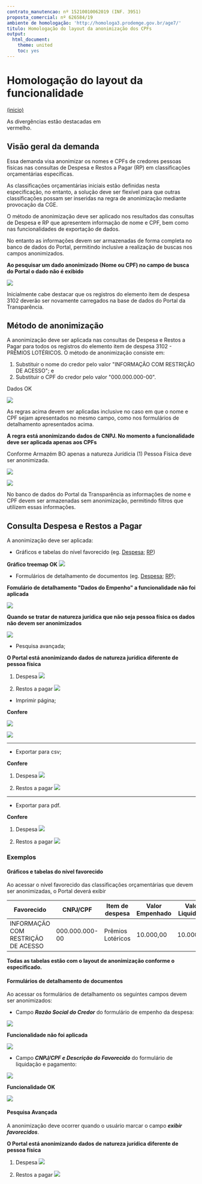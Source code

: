 ```yaml
---
contrato_manutencao: nº 15210010062019 (INF. 3951)
proposta_comercial: nº 626584/19
ambiente de homologação: 'http://homologa3.prodemge.gov.br/age7/'
titulo: Homologação do layout da anonimização dos CPFs
output:
  html_document:
    theme: united
    toc: yes
---
```


# Homologação do layout da funcionalidade
<a href="#top">(inicio)</a>

<div class="alert alert-info">
As divergências estão destacadas em <div class="alert alert-danger"> vermelho.
 </div>
 </div>

## Visão geral da demanda

Essa demanda visa anonimizar os nomes e CPFs de credores pessoas físicas nas consultas de Despesa e Restos a Pagar (RP) em classificações orçamentárias específicas.

As classificações orçamentárias iniciais estão definidas nesta especificação, no entanto, a solução deve ser flexível para que outras classificações possam ser inseridas na regra de anonimização mediante provocação da CGE.

O método de anonimização deve ser aplicado nos resultados das consultas de Despesa e RP que apresentem informação de nome e CPF, bem como nas funcionalidades de exportação de dados.

No entanto as informações devem ser armazenadas de forma completa no banco de dados do Portal, permitindo inclusive a realização de buscas nos campos anonimizados.
<div class="alert alert-danger">

__Ao pesquisar um dado anonimizado (Nome ou CPF) no campo de busca do Portal o dado não é exibido__

![](static/layout-busca-despesa.png)
  </div>
Inicialmente cabe destacar que os registros do elemento item de despesa 3102 deverão ser novamente carregados na base de dados do Portal da Transparência.

## Método de anonimização

A anonimização deve ser aplicada nas consultas de Despesa e Restos a Pagar para todos os registros do elemento item de despesa 3102 - PRÊMIOS LOTÉRICOS. O método de anonimização consiste em:

1. Substituir o nome do credor pelo valor "INFORMAÇÃO COM RESTRIÇÃO DE ACESSO"; e
2. Substituir o CPF do credor pelo valor "000.000.000-00".

<div class="alert alert-success">
Dados OK

![](static/layout-anonimizacao-portal.png)

  </div>

As regras acima devem ser aplicadas inclusive no caso em que o nome e CPF sejam apresentados no mesmo campo, como nos formulários de detalhamento apresentados acima.
<div class="alert alert-danger">

__A regra está anonimizando dados de CNPJ. No momento a funcionalidade deve ser aplicada apenas aos CPFs__

Conforme Armazém BO apenas a natureza Jurídicia (1) Pessoa Física deve ser anonimizada.


![](static/layout-natureza-juridica-credor.png)

![](static/layout-natureza-juridica-credor-portal.png)

  </div>

No banco de dados do Portal da Transparência as informações de nome e CPF devem ser armazenadas sem anonimização, permitindo filtros que utilizem essas informações.

## Consulta Despesa e Restos a Pagar

A anonimização deve ser aplicada:

* Gráficos e tabelas do nível favorecido (eg. [Despesa](http://www.transparencia.mg.gov.br/despesa-estado/despesa/despesa-orgaos/2019/01-01-2019/31-12-2019/3873/1874/510/20/39); [RP](http://www.transparencia.mg.gov.br/despesa-estado/restos-a-pagar/restospagar-orgaos/2018/3718/510/39/20/2704/130/59))

<div class="alert alert-success">

__Gráfico treemap OK__
![](static/layout-grafico-despesa.png)
  </div>

* Formulários de detalhamento de documentos (eg. [Despesa](http://www.transparencia.mg.gov.br/despesa-estado/despesa/despesa-orgaos/2019/01-01-2019/31-12-2019/3873/1874/510/20/39/897363/2704/empenhado/412/12420866/0/0); [RP](http://www.transparencia.mg.gov.br/despesa-estado/restos-a-pagar/restospagar-orgaos/2018/3718/510/39/20/2704/130/59/3774671));

<div class="alert alert-danger">

__Fomulário de detalhamento "Dados do Empenho" a funcionalidade não foi aplicada__

![](static/layout-formulario-detalha-despesa.png)

__Quando se tratar de natureza jurídica que não seja pessoa física os dados não devem ser anonimizados__

![](static/layout-formulario-detalha-despesa2.png)
  </div>


* Pesquisa avançada;

<div class="alert alert-danger">


__O Portal está anonimizando dados de natureza jurídica diferente de pessoa física__
1. Despesa
![](static/layout-pesquisa-avancada-despesa.png)

2. Restos a pagar
![](static/layout-pesquisa-avancada-restos-a-pagar.png)

  </div>

<div class="alert alert-success">

* Imprimir página;

__Confere__

![](static/layout-imprimir-despesa.png)

![](static/layout-imprimir-restos-a-pagar.png)

---
* Exportar para csv;

__Confere__
1. Despesa
![](static/layout-csv-despesa.png)

2. Restos a pagar
![](static/layout-csv-restos-a-pagar.png)
---
* Exportar para pdf.

__Confere__
1. Despesa
![](static/layout-pdf-despesa.png)

2. Restos a pagar
![](static/layout-pdf-restos-a-pagar.png)

  </div>

### Exemplos

#### Gráficos e tabelas do nível favorecido

Ao acessar o nível favorecido das classificações orçamentárias que devem ser anonimizadas, o Portal deverá exibir

| Favorecido | CNPJ/CPF | Item de despesa | Valor Empenhado |Valor Liquidado| Valor Pago|
|---|---|---|---|---|---
INFORMAÇÃO COM RESTRIÇÃO DE ACESSO|000.000.000-00|Prêmios Lotéricos| 10.000,00|10.000,00|10.000,00|

<div class="alert alert-success">

 __Todas as tabelas estão com o layout de anonimização conforme o especificado.__

  </div>

#### Formulários de detalhamento de documentos

Ao acessar os formulários de detalhamento os seguintes campos devem ser anonimizados:

* Campo ___Razão Social do Credor___ do formulário de empenho da despesa:

![](static/empenho_despesa.png)
<div class="alert alert-danger">

__Funcionalidade não foi aplicada__

![](static/layout-formulario-detalha-despesa.png)
  </div>

 * Campo ___CNPJ/CPF e Descrição do Favorecido___ do formulário de liquidação e pagamento:

![](static/liquidacao_pagamento.png)

<div class="alert alert-success">

__Funcionalidade OK__

![](static/layout-formulario-detalha-despesa3.png)
  </div>

#### Pesquisa Avançada

A anonimização deve ocorrer quando o usuário marcar o campo ___exibir favorecidos___.
<div class="alert alert-danger">

__O Portal está anonimizando dados de natureza jurídica diferente de pessoa física__
1. Despesa
![](static/layout-pesquisa-avancada-despesa.png)

2. Restos a pagar
![](static/layout-pesquisa-avancada-restos-a-pagar.png)

  </div>
